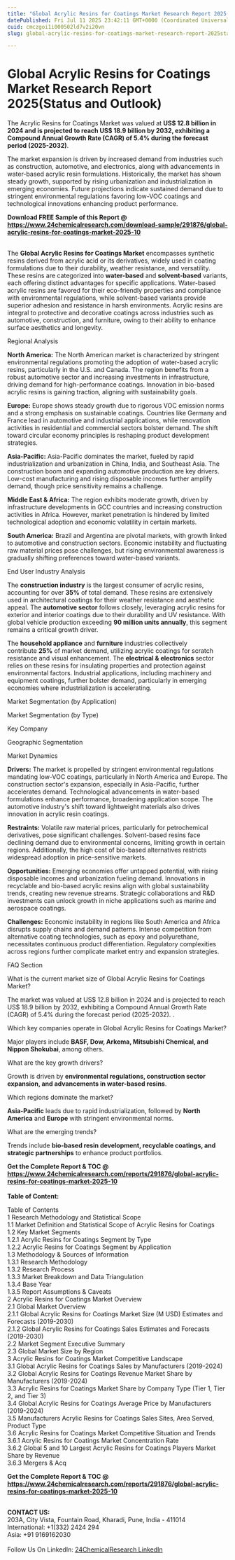 ```yaml
---
title: "Global Acrylic Resins for Coatings Market Research Report 2025(Status and Outlook)"
datePublished: Fri Jul 11 2025 23:42:11 GMT+0000 (Coordinated Universal Time)
cuid: cmczgoi1i000502ld7v2i20vn
slug: global-acrylic-resins-for-coatings-market-research-report-2025status-and-outlook-1

---
```


# Global Acrylic Resins for Coatings Market Research Report 2025(Status and Outlook)

<p>The Acrylic Resins for Coatings Market was valued at <strong>US$ 12.8 billion in 2024 and is projected to reach US$ 18.9 billion by 2032, exhibiting a Compound Annual Growth Rate (CAGR) of 5.4% during the forecast period (2025-2032)</strong>.</p><p>
</p><p>The market expansion is driven by increased demand from industries such as construction, automotive, and electronics, along with advancements in water-based acrylic resin formulations. Historically, the market has shown steady growth, supported by rising urbanization and industrialization in emerging economies. Future projections indicate sustained demand due to stringent environmental regulations favoring low-VOC coatings and technological innovations enhancing product performance.</p><div><b>Download FREE Sample of this Report @ 
            <a href="https://www.24chemicalresearch.com/download-sample/291876/global-acrylic-resins-for-coatings-market-2025-10">
            https://www.24chemicalresearch.com/download-sample/291876/global-acrylic-resins-for-coatings-market-2025-10</a></b></div><br><p>
</p><p>The <strong>Global Acrylic Resins for Coatings Market</strong> encompasses synthetic resins derived from acrylic acid or its derivatives, widely used in coating formulations due to their durability, weather resistance, and versatility. These resins are categorized into <strong>water-based</strong> and <strong>solvent-based</strong> variants, each offering distinct advantages for specific applications. Water-based acrylic resins are favored for their eco-friendly properties and compliance with environmental regulations, while solvent-based variants provide superior adhesion and resistance in harsh environments. Acrylic resins are integral to protective and decorative coatings across industries such as automotive, construction, and furniture, owing to their ability to enhance surface aesthetics and longevity.</p><p>
Regional Analysis</p><p>
</p><p><strong>North America:</strong> The North American market is characterized by stringent environmental regulations promoting the adoption of water-based acrylic resins, particularly in the U.S. and Canada. The region benefits from a robust automotive sector and increasing investments in infrastructure, driving demand for high-performance coatings. Innovation in bio-based acrylic resins is gaining traction, aligning with sustainability goals.</p><p>
</p><p><strong>Europe:</strong> Europe shows steady growth due to rigorous VOC emission norms and a strong emphasis on sustainable coatings. Countries like Germany and France lead in automotive and industrial applications, while renovation activities in residential and commercial sectors bolster demand. The shift toward circular economy principles is reshaping product development strategies.</p><p>
</p><p><strong>Asia-Pacific:</strong> Asia-Pacific dominates the market, fueled by rapid industrialization and urbanization in China, India, and Southeast Asia. The construction boom and expanding automotive production are key drivers. Low-cost manufacturing and rising disposable incomes further amplify demand, though price sensitivity remains a challenge.</p><p>
</p><p><strong>Middle East &amp; Africa:</strong> The region exhibits moderate growth, driven by infrastructure developments in GCC countries and increasing construction activities in Africa. However, market penetration is hindered by limited technological adoption and economic volatility in certain markets.</p><p>
</p><p><strong>South America:</strong> Brazil and Argentina are pivotal markets, with growth linked to automotive and construction sectors. Economic instability and fluctuating raw material prices pose challenges, but rising environmental awareness is gradually shifting preferences toward water-based variants.</p><p>
End User Industry Analysis</p><p>
</p><p>The <strong>construction industry</strong> is the largest consumer of acrylic resins, accounting for over <strong>35%</strong> of total demand. These resins are extensively used in architectural coatings for their weather resistance and aesthetic appeal. The <strong>automotive sector</strong> follows closely, leveraging acrylic resins for exterior and interior coatings due to their durability and UV resistance. With global vehicle production exceeding <strong>90 million units annually</strong>, this segment remains a critical growth driver.</p><p>
</p><p>The <strong>household appliance</strong> and <strong>furniture</strong> industries collectively contribute <strong>25%</strong> of market demand, utilizing acrylic coatings for scratch resistance and visual enhancement. The <strong>electrical &amp; electronics</strong> sector relies on these resins for insulating properties and protection against environmental factors. Industrial applications, including machinery and equipment coatings, further bolster demand, particularly in emerging economies where industrialization is accelerating.</p><p>
Market Segmentation (by Application)</p><p>
</p><p>
Market Segmentation (by Type)</p><p>
</p><p>
Key Company</p><p>
</p><p>
Geographic Segmentation</p><p>
</p><p>
Market Dynamics</p><p>
</p><p><strong>Drivers:</strong> The market is propelled by stringent environmental regulations mandating low-VOC coatings, particularly in North America and Europe. The construction sector's expansion, especially in Asia-Pacific, further accelerates demand. Technological advancements in water-based formulations enhance performance, broadening application scope. The automotive industry's shift toward lightweight materials also drives innovation in acrylic resin coatings.</p><p>
</p><p><strong>Restraints:</strong> Volatile raw material prices, particularly for petrochemical derivatives, pose significant challenges. Solvent-based resins face declining demand due to environmental concerns, limiting growth in certain regions. Additionally, the high cost of bio-based alternatives restricts widespread adoption in price-sensitive markets.</p><p>
</p><p><strong>Opportunities:</strong> Emerging economies offer untapped potential, with rising disposable incomes and urbanization fueling demand. Innovations in recyclable and bio-based acrylic resins align with global sustainability trends, creating new revenue streams. Strategic collaborations and R&amp;D investments can unlock growth in niche applications such as marine and aerospace coatings.</p><p>
</p><p><strong>Challenges:</strong> Economic instability in regions like South America and Africa disrupts supply chains and demand patterns. Intense competition from alternative coating technologies, such as epoxy and polyurethane, necessitates continuous product differentiation. Regulatory complexities across regions further complicate market entry and expansion strategies.</p><p>
FAQ Section</p><p>
What is the current market size of Global Acrylic Resins for Coatings Market?</p><p>
</p><p>The market was valued at US$ 12.8 billion in 2024 and is projected to reach US$ 18.9 billion by 2032, exhibiting a Compound Annual Growth Rate (CAGR) of 5.4% during the forecast period (2025-2032). .</p><p>
Which key companies operate in Global Acrylic Resins for Coatings Market?</p><p>
</p><p>Major players include <strong>BASF, Dow, Arkema, Mitsubishi Chemical, and Nippon Shokubai</strong>, among others.</p><p>
What are the key growth drivers?</p><p>
</p><p>Growth is driven by <strong>environmental regulations, construction sector expansion, and advancements in water-based resins</strong>.</p><p>
Which regions dominate the market?</p><p>
</p><p><strong>Asia-Pacific</strong> leads due to rapid industrialization, followed by <strong>North America</strong> and <strong>Europe</strong> with stringent environmental norms.</p><p>
What are the emerging trends?</p><p>
</p><p>Trends include <strong>bio-based resin development, recyclable coatings, and strategic partnerships</strong> to enhance product portfolios.</p>

<div><b>Get the Complete Report & TOC @ 
            <a href="https://www.24chemicalresearch.com/reports/291876/global-acrylic-resins-for-coatings-market-2025-10">
            https://www.24chemicalresearch.com/reports/291876/global-acrylic-resins-for-coatings-market-2025-10</a></b></div><br>
            <b>Table of Content:</b><p>Table of Contents<br />
1 Research Methodology and Statistical Scope<br />
1.1 Market Definition and Statistical Scope of Acrylic Resins for Coatings<br />
1.2 Key Market Segments<br />
1.2.1 Acrylic Resins for Coatings Segment by Type<br />
1.2.2 Acrylic Resins for Coatings Segment by Application<br />
1.3 Methodology & Sources of Information<br />
1.3.1 Research Methodology<br />
1.3.2 Research Process<br />
1.3.3 Market Breakdown and Data Triangulation<br />
1.3.4 Base Year<br />
1.3.5 Report Assumptions & Caveats<br />
2 Acrylic Resins for Coatings Market Overview<br />
2.1 Global Market Overview<br />
2.1.1 Global Acrylic Resins for Coatings Market Size (M USD) Estimates and Forecasts (2019-2030)<br />
2.1.2 Global Acrylic Resins for Coatings Sales Estimates and Forecasts (2019-2030)<br />
2.2 Market Segment Executive Summary<br />
2.3 Global Market Size by Region<br />
3 Acrylic Resins for Coatings Market Competitive Landscape<br />
3.1 Global Acrylic Resins for Coatings Sales by Manufacturers (2019-2024)<br />
3.2 Global Acrylic Resins for Coatings Revenue Market Share by Manufacturers (2019-2024)<br />
3.3 Acrylic Resins for Coatings Market Share by Company Type (Tier 1, Tier 2, and Tier 3)<br />
3.4 Global Acrylic Resins for Coatings Average Price by Manufacturers (2019-2024)<br />
3.5 Manufacturers Acrylic Resins for Coatings Sales Sites, Area Served, Product Type<br />
3.6 Acrylic Resins for Coatings Market Competitive Situation and Trends<br />
3.6.1 Acrylic Resins for Coatings Market Concentration Rate<br />
3.6.2 Global 5 and 10 Largest Acrylic Resins for Coatings Players Market Share by Revenue<br />
3.6.3 Mergers & Acq</p>

<div><b>Get the Complete Report & TOC @ 
            <a href="https://www.24chemicalresearch.com/reports/291876/global-acrylic-resins-for-coatings-market-2025-10">
            https://www.24chemicalresearch.com/reports/291876/global-acrylic-resins-for-coatings-market-2025-10</a></b></div><br>

<b>CONTACT US:</b><br>
            203A, City Vista, Fountain Road, Kharadi, Pune, India - 411014<br>
            International: +1(332) 2424 294<br>
            Asia: +91 9169162030 <br><br>
            Follow Us On LinkedIn: <a href="https://www.linkedin.com/company/24chemicalresearch/">24ChemicalResearch LinkedIn</a>